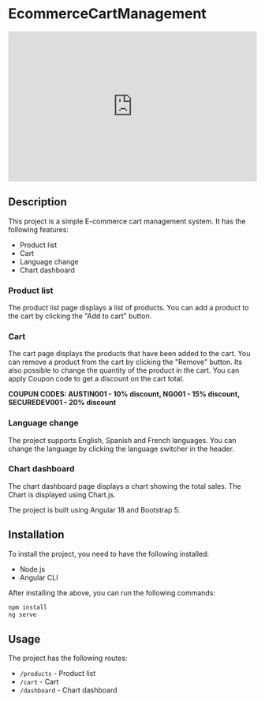 # EcommerceCartManagement


<div style="position: relative; padding-bottom: 60.30150753768844%; height: 0;"><iframe src="https://www.loom.com/embed/15a3ebc2a582445a9cfc65fe95071f88?sid=ad7dc117-85eb-4d62-b413-041a435de44c" frameborder="0" webkitallowfullscreen mozallowfullscreen allowfullscreen style="position: absolute; top: 0; left: 0; width: 100%; height: 100%;"></iframe></div>

## Description
This project is a simple E-commerce cart management system. It has the following features:
- Product list
- Cart
- Language change
- Chart dashboard

### Product list
The product list page displays a list of products. You can add a product to the cart by clicking the "Add to cart" button.

### Cart
The cart page displays the products that have been added to the cart. You can remove a product from the cart by clicking the "Remove" button.
Its also possible to change the quantity of the product in the cart.
You can apply Coupon code to get a discount on the cart total.

**COUPUN CODES: AUSTIN001 - 10% discount, NG001 - 15% discount, SECUREDEV001 - 20% discount**

### Language change
The project supports English, Spanish and French languages. You can change the language by clicking the language switcher in the header.

### Chart dashboard
The chart dashboard page displays a chart showing the total sales. The Chart is displayed using Chart.js.

The project is built using Angular 18 and Bootstrap 5.

## Installation

To install the project, you need to have the following installed:

- Node.js
- Angular CLI

After installing the above, you can run the following commands:

```bash
npm install
ng serve
```

## Usage

The project has the following routes:

- `/products` - Product list
- `/cart` - Cart
- `/dashboard` - Chart dashboard


